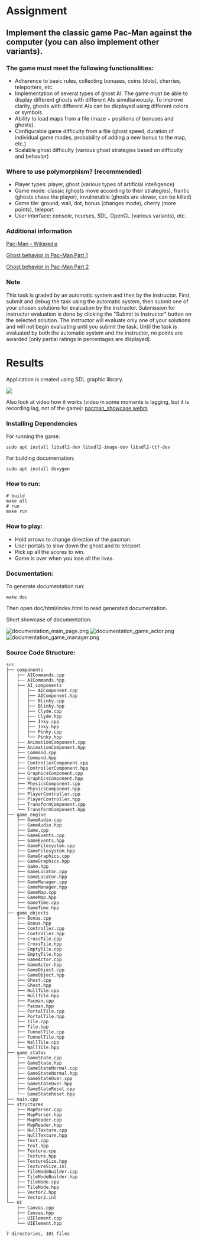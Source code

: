 
# Assignment

## Implement the classic game Pac-Man against the computer (you can also implement other variants).

### The game must meet the following functionalities:

* Adherence to basic rules, collecting bonuses, coins (dots), cherries, teleporters, etc.
* Implementation of several types of ghost AI. The game must be able to display different ghosts with different AIs simultaneously. To improve clarity, ghosts with different AIs can be displayed using different colors or symbols.
* Ability to load maps from a file (maze + positions of bonuses and ghosts).
* Configurable game difficulty from a file (ghost speed, duration of individual game modes, probability of adding a new bonus to the map, etc.)
* Scalable ghost difficulty (various ghost strategies based on difficulty and behavior)

### Where to use polymorphism? (recommended)

* Player types: player, ghost (various types of artificial intelligence)
* Game mode: classic (ghosts move according to their strategies), frantic (ghosts chase the player), invulnerable (ghosts are slower, can be killed)
* Game tile: ground, wall, dot, bonus (changes mode), cherry (more points), teleport
* User interface: console, ncurses, SDL, OpenGL (various variants), etc.

### Additional information

[Pac-Man - Wikipedia](https://en.wikipedia.org/wiki/Pac-Man)

[Ghost behavior in Pac-Man Part 1](http://programujte.com/clanek/2011010500-chovani-duchu-ve-hre-pac-man-cast-1/)

[Ghost behavior in Pac-Man Part 2](http://programujte.com/clanek/2011010900-chovani-duchu-ve-hre-pac-man-cast-2/)

### Note

This task is graded by an automatic system and then by the instructor. First, submit and debug the task using the automatic system, then submit one of your chosen solutions for evaluation by the instructor. Submission for instructor evaluation is done by clicking the "Submit to Instructor" button on the selected solution. The instructor will evaluate only one of your solutions and will not begin evaluating until you submit the task. Until the task is evaluated by both the automatic system and the instructor, no points are awarded (only partial ratings in percentages are displayed).

# Results

Application is created using SDL graphic library.

![](docs/pacman_game.jpg)

Also look at video how it works (video in some moments is lagging, but it is recording lag, not of the game):
[pacman_showcase.webm](docs%2Fpacman_showcase.webm)

### Installing Dependencies

For running the game:
```shell
sudo apt install libsdl2-dev libsdl2-image-dev libsdl2-ttf-dev
```
For building documentation:
```shell
sudo apt install doxygen
```

### How to run:

```shell
# build
make all
# run
make run
```

### How to play:

- Hold arrows to change direction of the pacman.
- User portals to slow down the ghost and to teleport.
- Pick up all the scores to win.
- Game is over when you lose all the lives.

### Documentation:

To generate documentation run:

```shell
make doc
```

Then open doc/html/index.html to read generated documentation.


Short showcase of documentation:


![documentation_main_page.png](docs/documentation_main_page.png)
![documentation_game_actor.png](docs/documentation_game_actor.png)
![documentation_game_manager.png](docs/documentation_game_manager.png)

### Source Code Structure:

```text
src
├── components
│   ├── AICommands.cpp
│   ├── AICommands.hpp
│   ├── AI_components
│   │   ├── AIComponent.cpp
│   │   ├── AIComponent.hpp
│   │   ├── Blinky.cpp
│   │   ├── Blinky.hpp
│   │   ├── Clyde.cpp
│   │   ├── Clyde.hpp
│   │   ├── Inky.cpp
│   │   ├── Inky.hpp
│   │   ├── Pinky.cpp
│   │   └── Pinky.hpp
│   ├── AnimationComponent.cpp
│   ├── AnimationComponent.hpp
│   ├── Command.cpp
│   ├── Command.hpp
│   ├── ControllerComponent.cpp
│   ├── ControllerComponent.hpp
│   ├── GraphicsComponent.cpp
│   ├── GraphicsComponent.hpp
│   ├── PhysicsComponent.cpp
│   ├── PhysicsComponent.hpp
│   ├── PlayerController.cpp
│   ├── PlayerController.hpp
│   ├── TransformComponent.cpp
│   └── TransformComponent.hpp
├── game_engine
│   ├── GameAudio.cpp
│   ├── GameAudio.hpp
│   ├── Game.cpp
│   ├── GameEvents.cpp
│   ├── GameEvents.hpp
│   ├── GameFilesystem.cpp
│   ├── GameFilesystem.hpp
│   ├── GameGraphics.cpp
│   ├── GameGraphics.hpp
│   ├── Game.hpp
│   ├── GameLocator.cpp
│   ├── GameLocator.hpp
│   ├── GameManager.cpp
│   ├── GameManager.hpp
│   ├── GameMap.cpp
│   ├── GameMap.hpp
│   ├── GameTime.cpp
│   └── GameTime.hpp
├── game_objects
│   ├── Bonus.cpp
│   ├── Bonus.hpp
│   ├── Controller.cpp
│   ├── Controller.hpp
│   ├── CrossTile.cpp
│   ├── CrossTile.hpp
│   ├── EmptyTile.cpp
│   ├── EmptyTile.hpp
│   ├── GameActor.cpp
│   ├── GameActor.hpp
│   ├── GameObject.cpp
│   ├── GameObject.hpp
│   ├── Ghost.cpp
│   ├── Ghost.hpp
│   ├── NullTile.cpp
│   ├── NullTile.hpp
│   ├── Pacman.cpp
│   ├── Pacman.hpp
│   ├── PortalTile.cpp
│   ├── PortalTile.hpp
│   ├── Tile.cpp
│   ├── Tile.hpp
│   ├── TunnelTile.cpp
│   ├── TunnelTile.hpp
│   ├── WallTile.cpp
│   └── WallTile.hpp
├── game_states
│   ├── GameState.cpp
│   ├── GameState.hpp
│   ├── GameStateNormal.cpp
│   ├── GameStateNormal.hpp
│   ├── GameStateOver.cpp
│   ├── GameStateOver.hpp
│   ├── GameStateReset.cpp
│   └── GameStateReset.hpp
├── main.cpp
├── structures
│   ├── MapParser.cpp
│   ├── MapParser.hpp
│   ├── MapReader.cpp
│   ├── MapReader.hpp
│   ├── NullTexture.cpp
│   ├── NullTexture.hpp
│   ├── Text.cpp
│   ├── Text.hpp
│   ├── Texture.cpp
│   ├── Texture.hpp
│   ├── TextureSize.hpp
│   ├── TextureSize.inl
│   ├── TileNodeBuilder.cpp
│   ├── TileNodeBuilder.hpp
│   ├── TileNode.cpp
│   ├── TileNode.hpp
│   ├── Vector2.hpp
│   └── Vector2.inl
└── UI
    ├── Canvas.cpp
    ├── Canvas.hpp
    ├── UIElement.cpp
    └── UIElement.hpp

7 directories, 101 files
```